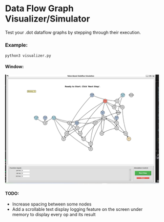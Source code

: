 # Data Flow Graph Visualizer/Simulator

Test your .dot dataflow graphs by stepping through their execution.

### Example:

```shell
python3 visualizer.py
```

#### Window:
![Alt text](./example.png)


#### TODO:
 * Increase spacing between some nodes
 * Add a scrollable text display logging feature on the screen under memory to display every op and its result
